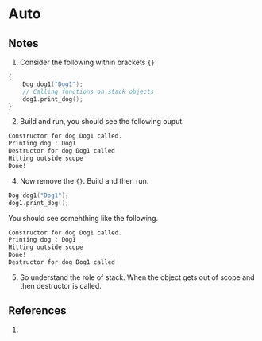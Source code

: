 # Auto

## Notes

1. Consider the following within brackets `{}`

```cpp
{
    Dog dog1("Dog1");
    // Calling functions on stack objects
    dog1.print_dog();
}
```

2. Build and run, you should see the following ouput.

```txt
Constructor for dog Dog1 called.
Printing dog : Dog1
Destructor for dog Dog1 called  
Hitting outside scope
Done!
```


4. Now remove the `{}`. Build and then run.

```cpp
Dog dog1("Dog1");
dog1.print_dog();
```

You should see somehthing like the following.

```txt
Constructor for dog Dog1 called.
Printing dog : Dog1
Hitting outside scope
Done!
Destructor for dog Dog1 called  
```

5. So understand the role of stack. When the object gets out of scope and then destructor is called.


## References

1. 

